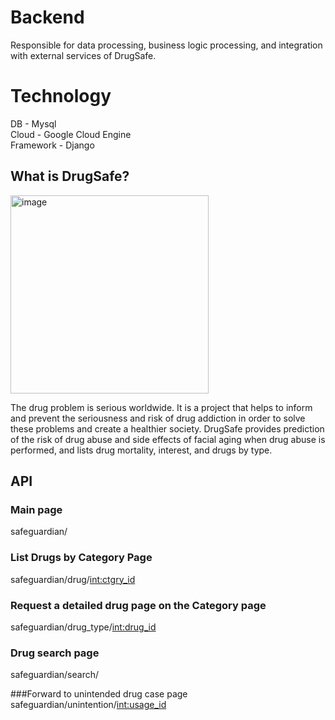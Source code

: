 # Backend

Responsible for data processing, business logic processing, and integration with external services of DrugSafe.

# Technology
DB - Mysql </br>
Cloud - Google Cloud Engine </br>
Framework - Django



## What is DrugSafe?
<img width="317" alt="image" src="https://github.com/hyeok55/solution_challenge_2024/assets/67605795/481a7265-2721-4f0c-8cec-b8a4d4445c10">


The drug problem is serious worldwide. It is a project that helps to inform and prevent the seriousness and risk of drug addiction in order to solve these problems and create a healthier society. DrugSafe provides prediction of the risk of drug abuse and side effects of facial aging when drug abuse is performed, and lists drug mortality, interest, and drugs by type.


## API
### Main page
safeguardian/ 

### List Drugs by Category Page
safeguardian/drug/<int:ctgry_id> 

### Request a detailed drug page on the Category page
safeguardian/drug_type/<int:drug_id>

### Drug search page
safeguardian/search/

###Forward to unintended drug case page
safeguardian/unintention/<int:usage_id>

